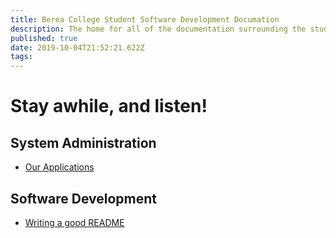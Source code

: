 ```yaml
---
title: Berea College Student Software Development Documation
description: The home for all of the documentation surrounding the student software development team at Berea College
published: true
date: 2019-10-04T21:52:21.622Z
tags: 
---
```


# Stay awhile, and listen!

## System Administration

* [Our Applications](/applications)

## Software Development

* [Writing a good README](/writing-good-readme)